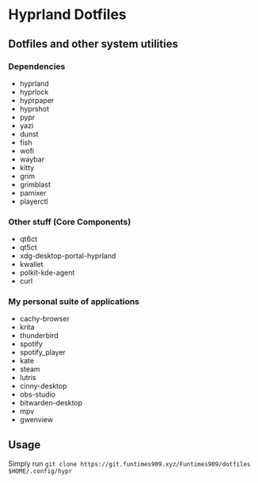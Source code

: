 # Hyprland Dotfiles

## Dotfiles and other system utilities

### Dependencies

- hyprland
- hyprlock
- hyprpaper
- hyprshot
- pypr
- yazi
- dunst
- fish
- wofi
- waybar
- kitty
- grim
- grimblast
- pamixer
- playerctl

### Other stuff (Core Components)

- qt6ct
- qt5ct
- xdg-desktop-portal-hyprland
- kwallet
- polkit-kde-agent
- curl

### My personal suite of applications

- cachy-browser
- krita
- thunderbird
- spotify
- spotify_player
- kate
- steam
- lutris
- cinny-desktop
- obs-studio
- bitwarden-desktop
- mpv
- gwenview

## Usage

Simply run `git clone https://git.funtimes909.xyz/Funtimes909/dotfiles $HOME/.config/hypr`